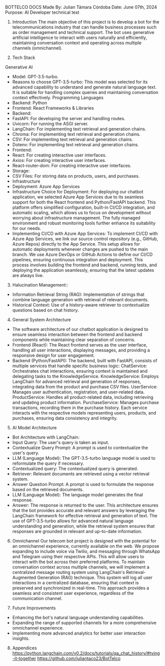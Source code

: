 BOTTELCO DOCS
Made By: Julian Támara Córdoba
Date: June 07th, 2024
Purpose: AI Developer technical test

1. Introduction
  The main objective of this project is to develop a bot for the telecommunications industry that can handle business processes such as order management and technical support. The bot uses generative artificial intelligence to interact with users naturally and efficiently, maintaining conversation context and operating across multiple channels (omnichannel).

2. Tech Stack

Generative AI
- Model: GPT-3.5-turbo.
- Reasons to choose GPT-3.5-turbo: This model was selected for its advanced capability to understand and generate natural language text. It is suitable for handling complex queries and maintaining conversation context effectively.
Programming Languages
- Backend: Python
- Frontend: React
Frameworks & Libraries
- Backend:
- FastAPI: For developing the server and handling routes.
- Uvicorn: For running the ASGI server.
- LangChain: For implementing text retrieval and generation chains.
- Chroma: For implementing text retrieval and generation chains.
- CSV: For implementing text retrieval and generation chains.
- Dotenv: For implementing text retrieval and generation chains.
- Frontend:
- React: For creating interactive user interfaces.
- Axios: For creating interactive user interfaces.
- React-router-dom: For creating interactive user interfaces.
- Storage:
- CSV Files: For storing data on products, users, and purchases.
- Infrastructure
- Deployment: Azure App Services
- Infrastructure Choice for Deployment:
For deploying our chatbot application, we selected Azure App Services due to its seamless support for both the React frontend and Python/FastAPI backend. This platform offers simplified configuration, built-in CI/CD integration, and automatic scaling, which allows us to focus on development without worrying about infrastructure management. The fully managed environment and robust monitoring tools further enhance its suitability for our needs.
- Implementing CI/CD with Azure App Services:
To implement CI/CD with Azure App Services, we link our source control repository (e.g., GitHub, Azure Repos) directly to the App Service. This setup allows for automatic deployments whenever changes are pushed to the main branch. We use Azure DevOps or GitHub Actions to define our CI/CD pipelines, ensuring continuous integration and deployment. This process involves building the frontend and backend, running tests, and deploying the application seamlessly, ensuring that the latest updates are always live.

3. Halucination Management::
- Information Retrieval String (RAG): Implementation of strings that combine language generation with retrieval of relevant documents.
- Historical Context: Use of a history-aware retriever to contextualize questions based on chat history.

4. General System Architecture
- The software architecture of our chatbot application is designed to ensure seamless interaction between the frontend and backend components while maintaining clear separation of concerns.
- Frontend (React): The React frontend serves as the user interface, handling all user interactions, displaying messages, and providing a responsive design for user engagement.
- Backend (Python/FastAPI): The backend, built with FastAPI, consists of multiple services that handle specific business logic:
ChatService: Orchestrates chat interactions, ensuring context is maintained and delegating tasks to the KnowledgeService.
KnowledgeService: Employs LangChain for advanced retrieval and generation of responses, integrating data from the product and purchase CSV files.
UserService: Manages user authentication, registration, and user-related data.
ProductService: Handles all product-related data, including retrieving and updating product information.
PurchaseService: Manages purchase transactions, recording them in the purchase history.
Each service interacts with the respective models representing users, products, and purchases, ensuring data consistency and integrity.

5. AI Model Architecture
- Bot Architecture with LangChain:
- Input Query: The user's query is taken as input.
- Contextualize Query Prompt: A prompt is used to contextualize the user's query.
- LLM (Language Model): The GPT-3.5-turbo language model is used to reformulate the query if necessary.
- Contextualized query: The contextualized query is generated.
- Retriever: Relevant documents are retrieved using a vector retrieval system.
- Answer Question Prompt: A prompt is used to formulate the response based on the retrieved documents.
- LLM (Language Model): The language model generates the final response.
- Answer: The response is returned to the user.
This architecture ensures that the bot provides accurate and relevant answers by leveraging the LangChain framework for effective retrieval and generation of text. The use of GPT-3.5-turbo allows for advanced natural language understanding and generation, while the retrieval system ensures that responses are grounded in relevant and up-to-date information.

6. Omnichannel
Our telecom bot project is designed with the potential for an omnichannel experience, currently available on the web. We propose expanding to include voice via Twilio, and messaging through WhatsApp and Telegram using their respective APIs. This will allow users to interact with the bot across their preferred platforms.
To maintain conversation context across multiple channels, we will implement a centralized message routing system using LangChain's Retrieval-Augmented Generation (RAG) technique. This system will log all user interactions in a centralized database, ensuring that context is preserved and synchronized in real-time. This approach provides a seamless and consistent user experience, regardless of the communication channel.

7. Future Improvements
- Enhancing the bot's natural language understanding capabilities.
- Expanding the range of supported channels for a more comprehensive omnichannel experience.
- Implementing more advanced analytics for better user interaction insights.

8. Appendices
https://python.langchain.com/v0.2/docs/tutorials/qa_chat_history/#tying-it-together
https://github.com/juliantaco23/BotTelco
